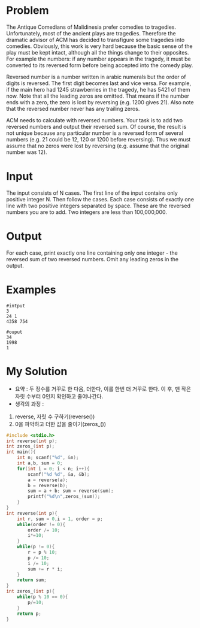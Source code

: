 # Problem


The Antique Comedians of Malidinesia prefer comedies to tragedies. Unfortunately, most of the ancient plays are tragedies. Therefore the dramatic advisor of ACM has decided to transfigure some tragedies into comedies. Obviously, this work is very hard because the basic sense of the play must be kept intact, although all the things change to their opposites. For example the numbers: if any number appears in the tragedy, it must be converted to its reversed form before being accepted into the comedy play.

Reversed number is a number written in arabic numerals but the order of digits is reversed. The first digit becomes last and vice versa. For example, if the main hero had 1245 strawberries in the tragedy, he has 5421 of them now. Note that all the leading zeros are omitted. That means if the number ends with a zero, the zero is lost by reversing (e.g. 1200 gives 21). Also note that the reversed number never has any trailing zeros.

ACM needs to calculate with reversed numbers. Your task is to add two reversed numbers and output their reversed sum. Of course, the result is not unique because any particular number is a reversed form of several numbers (e.g. 21 could be 12, 120 or 1200 before reversing). Thus we must assume that no zeros were lost by reversing (e.g. assume that the original number was 12).

# Input

The input consists of N cases. The first line of the input contains only positive integer N. Then follow the cases. Each case consists of exactly one line with two positive integers separated by space. These are the reversed numbers you are to add. Two integers are less than 100,000,000.

# Output

For each case, print exactly one line containing only one integer - the reversed sum of two reversed numbers. Omit any leading zeros in the output.

# Examples
```
#intput  
3  
24 1  
4358 754

#ouput
34
1998
1
```
# My Solution
- 요약 : 두 정수를 거꾸로 한 다음, 더한다, 이를 한번 더 거꾸로 한다. 이 후, 맨 작은 자릿 수부터 0인지 확인하고 줄여나간다.
- 생각의 과정 :
1. reverse, 자릿 수 구하기(reverse())
2. 0을 파악하고 더한 값을 줄이기(zeros_())

```c
#include <stdio.h>
int reverse(int p);
int zeros_(int p);
int main(){
    int n; scanf("%d", &n);
    int a,b, sum = 0;
    for(int i = 0; i < n; i++){
        scanf("%d %d", &a, &b);
        a = reverse(a);
        b = reverse(b);
        sum = a + b; sum = reverse(sum);
        printf("%d\n",zeros_(sum));
    }
}
int reverse(int p){
    int r, sum = 0,i = 1, order = p;
    while(order != 0){
        order /= 10;
        i*=10;
    }
    while(p != 0){
        r = p % 10; 
        p /= 10;
        i /= 10;
        sum += r * i;
    }
    return sum;
}
int zeros_(int p){
    while(p % 10 == 0){
        p/=10;
    }
    return p;
}
```
